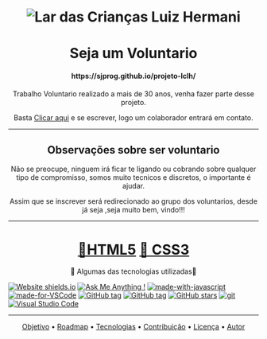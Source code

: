 
<h1 align="center">
  <img alt="Lar das Crianças Luiz Hermani" title="#NextLevelWeek" src="https://scontent-gru2-2.xx.fbcdn.net/v/t39.30808-6/309435031_396713075989316_8069067162430689767_n.png?_nc_cat=105&ccb=1-7&_nc_sid=e3f864&_nc_ohc=ZlfnIa2VraUAX_XkrUW&_nc_ht=scontent-gru2-2.xx&oh=00_AfCI3nhodO01lmLbqCjLRvDLxPKIMHUDYchsDdG26bWVsw&oe=647284CF"/>
</h1>

<h1 align="center">Seja um Voluntario</h1> 
<h4 align="center">https://sjprog.github.io/projeto-lclh/</h4> 

<p align="center">Trabalho Voluntario realizado a mais de 30 anos, venha fazer parte desse projeto.</p>
<p align="center">Basta <a href="https://sjprog.github.io/projeto-lclh/">Clicar aqui</a> e se escrever, logo um colaborador entrará em contato.</p>

<hr>

<h2 align="center"> Observações sobre ser voluntario</h2>
<p align="center">Não se preocupe, ninguem irá ficar te ligando ou cobrando sobre qualquer tipo de compromisso, somos muito tecnicos e discretos, o importante é ajudar. </p>
<p align="center">Assim que se inscrever será redirecionado ao grupo dos voluntarios, desde já seja ,seja muito bem, vindo!!! </p>

<hr>

<h1 align="center">
    <a href="https://www.w3schools.com/html/default.asp">🔗HTML5</a>
    <a href="https://www.w3schools.com/css/">🔗 CSS3</a>
</h1>


<p align="center">🚀 Algumas das tecnologias utilizadas🚀</p>


[![Website shields.io](https://img.shields.io/website-up-down-green-red/http/shields.io.svg)](http://shields.io/)
[![Ask Me Anything !](https://img.shields.io/badge/Ask%20me-anything-1abc9c.svg)](https://GitHub.com/Naereen/ama)
[![made-with-javascript](https://img.shields.io/badge/Made%20with-JavaScript-1f425f.svg)](https://www.javascript.com)
[![made-for-VSCode](https://img.shields.io/badge/Made%20for-VSCode-1f425f.svg)](https://code.visualstudio.com/)
[![GitHub tag](https://img.shields.io/github/tag/Naereen/StrapDown.js.svg)](https://GitHub.com/Naereen/StrapDown.js/tags/)
[![GitHub tag](https://img.shields.io/github/tag/Naereen/StrapDown.js.svg)](https://GitHub.com/Naereen/StrapDown.js/tags/)
[![GitHub stars](https://img.shields.io/github/stars/Naereen/StrapDown.js.svg?style=social&label=Star&maxAge=2592000)](https://GitHub.com/Naereen/StrapDown.js/stargazers/)
[![git](https://img.shields.io/badge/--F05032?logo=git&logoColor=ffffff)](http://git-scm.com/)
[![Visual Studio Code](https://img.shields.io/badge/--007ACC?logo=visual%20studio%20code&logoColor=ffffff)](https://code.visualstudio.com/)

<hr>
<p align="center">
 <a href="#objetivo">Objetivo</a> •
 <a href="#roadmap">Roadmap</a> • 
 <a href="#tecnologias">Tecnologias</a> • 
 <a href="#contribuicao">Contribuição</a> • 
 <a href="#licenc-a">Licença</a> • 
 <a href="#autor">Autor</a>
</p>



